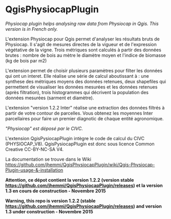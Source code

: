 # QgisPhysiocapPlugin
_Physiocap plugin helps analysing raw data from Physiocap in Qgis. 
This version is in French only._

L'extension Physiocap pour Qgis permet d'analyser les résultats bruts de Physiocap. Il s'agit de mesures directes de la vigueur et de l'expression végétative de la vigne.
Trois métriques sont calculés à partir des données brutes :
	nombre de bois au mètre
	le diamètre moyen et
	l'indice de biomasse (kg de bois par m2)
	
L'extension permet de choisir plusieurs paramètres pour filter les données qui ont un interet. Elle réalise une série de calcul aboutissant à :
	une synthese des métriques moyens des données retenues,
	deux shapefiles qui permettent de visualiser les données mesurées et les données retenues (après filtration),
	trois histogrammes qui décrivent la population des données mesurées (sarment et diamètre).

L'extension "version 1.2.2 Inter" réalise une extraction des données filtrés à partir de votre contour de parcelles. Vous obtenez les moyennes Inter parcellaires pour faire un premier diagnotic de chaque entité agronomique.

*"Physiocap" est déposé par le CIVC.*

L'extension QgisPysiocapPlugin intègre le code de calcul du CIVC (PHYSIOCAP_V8). QgisPysiocapPlugin est donc sous licence Common Creative CC-BY-NC-SA V4.

La documentation se trouve dans le Wiki
https://github.com/jhemmi/QgisPhysiocapPlugin/wiki/Qgis-Physiocap-Plugin-usage-&-installation

**Attention, ce dépot contient la version 1.2.2 (version stable https://github.com/jhemmi/QgisPhysiocapPlugin/releases) et la version 1.3 en cours de construction - Novembre 2015**

**Warning, this repo is version 1.2.2 (stable https://github.com/jhemmi/QgisPhysiocapPlugin/releases) and version 1.3 under construction - Novembre 2015**
